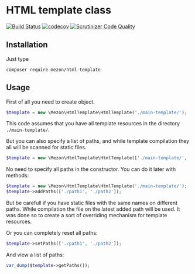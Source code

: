 # HTML template class
[![Build Status](https://travis-ci.com/alexdodonov/mezon-html-template.svg?branch=master)](https://travis-ci.com/alexdodonov/mezon-html-template) [![codecov](https://codecov.io/gh/alexdodonov/mezon-html-template/branch/master/graph/badge.svg)](https://codecov.io/gh/alexdodonov/mezon-html-template) [![Scrutinizer Code Quality](https://scrutinizer-ci.com/g/alexdodonov/mezon-html-template/badges/quality-score.png?b=master)](https://scrutinizer-ci.com/g/alexdodonov/mezon-html-template/?branch=master)

## Installation

Just type

```
composer require mezon/html-template
```

## Usage

First of all you need to create object.

```PHP
$template = new \Mezon\HtmlTemplate\HtmlTemplate('./main-template/');
```

This code assumes that you have all template resources in the directory `./main-template/`.

But you can also specify a list of paths, and while template compilation they all will be scanned for static files.

```php
$template = new \Mezon\HtmlTemplate\HtmlTemplate(['./main-template/', './extra-files/res/']);
```

No need to specify all paths in the constructor. You can do it later with methods:

```php
$template = new \Mezon\HtmlTemplate\HtmlTemplate('./main-template/');
$template->addPaths(['./path1', './path2']);
```

But be carefull if you have static files with the same names on different paths. While compilation the file on the latest added path will be used. It was done so to create a sort of overriding mechanism for template resources.

Or you can completely reset all paths:

```php
$template->setPaths(['./path1', './path2']);
```

And view a list of paths:

```php
var_dump($template->getPaths());
```
